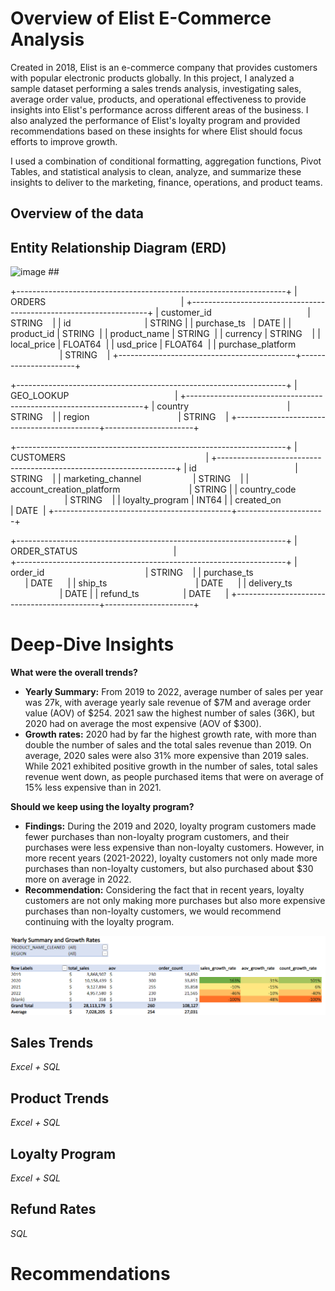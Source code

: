 # Overview of Elist E-Commerce Analysis
Created in 2018, Elist is an e-commerce company that provides customers with popular electronic products globally. In this project, I analyzed a sample dataset performing a sales trends analysis, investigating sales, average order value, products, and operational effectiveness to provide insights into Elist's performance across different areas of the business. I also analyzed the performance of Elist's loyalty program and provided recommendations based on these insights for where Elist should focus efforts to improve growth.

I used a combination of conditional formatting, aggregation functions, Pivot Tables, and statistical analysis to clean, analyze, and summarize these insights to deliver to the marketing, finance, operations, and product teams.

## Overview of the data
## Entity Relationship Diagram (ERD)
<img width="600" alt="image" src="https://github.com/user-attachments/assets/a609ddf3-c5ce-4b54-9002-5877712276c5">
## 

+-------------------------------------------------------------------+
| ORDERS                                                            |
+-------------------------------------------------------------------+
| customer_id                                           | STRING    |
| id                                                    | STRING    | 
| purchase_ts                                           | DATE      | 
| product_id                                            | STRING    |
| product_name                                          | STRING    |
| currency                                              | STRING    |
| local_price                                           | FLOAT64   |
| usd_price                                             | FLOAT64   |
| purchase_platform                                     | STRING    |
+--------------------------------------------+----------------------+

+-------------------------------------------------------------------+
| GEO_LOOKUP                                                        |
+-------------------------------------------------------------------+
| country                                               | STRING    |
| region                                                | STRING    | 
+--------------------------------------------+----------------------+

+-------------------------------------------------------------------+
| CUSTOMERS                                                         |
+-------------------------------------------------------------------+
| id                                                    | STRING    |
| marketing_channel                                     | STRING    |
| account_creation_platform                             | STRING    |
| country_code                                          | STRING    | 
| loyalty_program                                       | INT64     | 
| created_on                                            | DATE      |
+--------------------------------------------+----------------------+

+-------------------------------------------------------------------+
| ORDER_STATUS                                                      |              
+-------------------------------------------------------------------+
| order_id                                              | STRING    |
| purchase_ts                                           | DATE      |
| ship_ts                                               | DATE      |
| delivery_ts                                           | DATE      |
| refund_ts                                             | DATE      |
+--------------------------------------------+----------------------+


# Deep-Dive Insights
**What were the overall trends?**
* **Yearly Summary:** From 2019 to 2022, average number of sales per year was 27k, with average yearly sale revenue of $7M and average order value (AOV) of $254. 2021 saw the highest number of sales (36K), but 2020 had on average the most expensive (AOV of $300).
* **Growth rates:** 2020 had by far the highest growth rate, with more than double the number of sales and the total sales revenue than 2019. On average, 2020 sales were also 31% more expensive than 2019 sales. While 2021 exhibited positive growth in the number of sales, total sales revenue went down, as people purchased items that were on average of 15% less expensive than in 2021.

**Should we keep using the loyalty program?**
* **Findings:** During the 2019 and 2020, loyalty program customers made fewer purchases than non-loyalty program customers, and their purchases were less expensive than non-loyalty customers. However, in more recent years (2021-2022), loyalty customers not only made more purchases than non-loyalty customers, but also purchased about $30 more on average in 2022.
* **Recommendation:** Considering the fact that in recent years, loyalty customers are not only making more purchases but also more expensive purchases than non-loyalty customers, we would recommend continuing with the loyalty program.

<img width="750" alt="image" src=image.png>

## Sales Trends
*Excel + SQL*

## Product Trends
*Excel + SQL*

## Loyalty Program
*Excel + SQL*

## Refund Rates
*SQL*

# Recommendations
